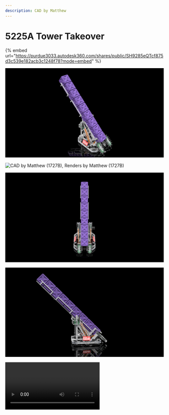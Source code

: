 ```yaml
---
description: CAD by Matthew
---
```


# 5225A Tower Takeover

{% embed url="https://purdue3033.autodesk360.com/shares/public/SH9285eQTcf875d3c539e182acb3c1248f78?mode=embed" %}

![CAD by Matthew (1727B), Renders by Matthew (1727B)](<../../.gitbook/assets/Render 1 (2).png>)

![CAD by Matthew (1727B), Renders by Matthew (1727B)](<../../.gitbook/assets/Render 6 (1).png>)

![CAD by Matthew (1727B), Renders by Matthew (1727B)](<../../.gitbook/assets/Render 2 (2).png>)

![CAD by Matthew (1727B), Renders by Matthew (1727B)](<../../.gitbook/assets/Render 3.png>)

![CAD by Matthew (1727B), Renders by Matthew (1727B)](../../.gitbook/assets/Animation.mp4)
